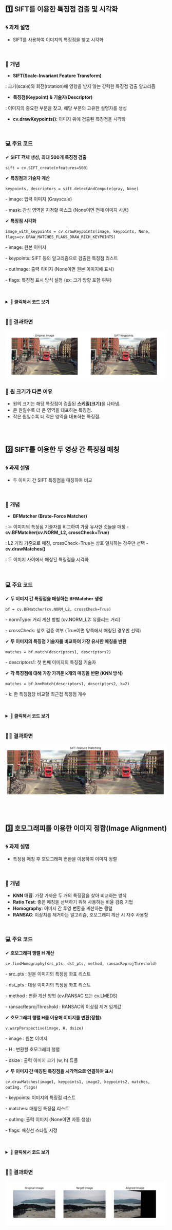 ## 1️⃣ SIFT를 이용한 특징점 검출 및 시각화
### 🌀 과제 설명
- SIFT를 사용하여 이미지의 특징점을 찾고 시각화
<br>
  
### 📌 개념
- <b>SIFT(Scale-Invariant Feature Transform)</b> <br>
<p> : 크기(scale)와 회전(rotation)에 영향을 받지 않는 강력한 특징점 검출 알고리즘

- <b>특징점(Keypoint) & 기술자(Descriptor)</b> <br>
<p> : 이미지의 중요한 부분을 찾고, 해당 부분의 고유한 설명자를 생성

- <b>cv.drawKeypoints()</b>: 이미지 위에 검출된 특징점을 시각화
<br>

### 💻 주요 코드
<p>✔ <b>SIFT 객체 생성, 최대 500개 특징점 검출 </b><br><p><code>sift = cv.SIFT_create(nfeatures=500)</code><br></p>

<p>✔ <b>특징점과 기술자 계산</b><br> <p><code>keypoints, descriptors = sift.detectAndCompute(gray, None)</code><br>
<p>  - image: 입력 이미지 (Grayscale)<br>
<p>  - mask: 관심 영역을 지정할 마스크 (None이면 전체 이미지 사용)<br>

<p>✔ <b>특징점 시각화</b><br> 
<p><code>image_with_keypoints = cv.drawKeypoints(image, keypoints, None, flags=cv.DRAW_MATCHES_FLAGS_DRAW_RICH_KEYPOINTS)</code><br>
<p>  - image: 원본 이미지<br>
<p>  - keypoints:	SIFT 등의 알고리즘으로 검출된 특징점 리스트<br>
<p>  - outImage: 출력 이미지 (None이면 원본 이미지에 표시)<br>
<p>  - flags:	특징점 표시 방식 설정 (ex: 크기·방향 포함 여부)<br>
<br>

<br>



<details>
  <summary><b> 🧿 클릭해서 코드 보기 </b></summary>
  
  ```python
import cv2 as cv
import matplotlib.pyplot as plt

# 이미지 로드
image_path = 'C:/Users/82107/Desktop/cv/mot_color70.jpg'
image = cv.imread(image_path)
gray = cv.cvtColor(image, cv.COLOR_BGR2GRAY)

# SIFT 객체 생성 (특징점 개수 조절 가능)
sift = cv.SIFT_create(nfeatures=500)

# 특징점 검출 및 기술자 계산
keypoints, descriptors = sift.detectAndCompute(gray, None)

# 특징점 시각화
image_with_keypoints = cv.drawKeypoints(image, keypoints, None, flags=cv.DRAW_MATCHES_FLAGS_DRAW_RICH_KEYPOINTS)

# 이미지 출력
plt.figure(figsize=(12, 6))
plt.subplot(1, 2, 1)
plt.imshow(cv.cvtColor(image, cv.COLOR_BGR2RGB))
plt.title('Original Image')
plt.axis('off')

plt.subplot(1, 2, 2)
plt.imshow(cv.cvtColor(image_with_keypoints, cv.COLOR_BGR2RGB))
plt.title('SIFT Keypoints')
plt.axis('off')

plt.show()

 ```
</details>

<br>

### 🕵‍♀ 결과화면
![결과이미지](./data/6_1.png)



### 📌 원 크기가 다른 이유
- 원의 크기는 해당 특징점이 검출된 <b>스케일(크기)</b>을 나타냄.
- 큰 원일수록 더 큰 영역을 대표하는 특징점.
- 작은 원일수록 더 작은 영역을 대표하는 특징점.

<br>
<br>

## 2️⃣ SIFT를 이용한 두 영상 간 특징점 매칭
### 🌀 과제 설명
- 두 이미지 간 SIFT 특징점을 매칭하여 비교
<br>

### 📌 개념
- <b>BFMatcher (Brute-Force Matcher)</b><br>
<p> : 두 이미지의 특징점 기술자를 비교하여 가장 유사한 것들을 매칭
- <b>cv.BFMatcher(cv.NORM_L2, crossCheck=True)</b><br>
<p> : L2 거리 기준으로 매칭, crossCheck=True는 상호 일치하는 경우만 선택
- <b>cv.drawMatches()</b><br>
<p> : 두 이미지 사이에서 매칭된 특징점을 시각화
<br>
  <br>
<br>

### 💻 주요 코드
<p>✔ <b>두 이미지 간 특징점을 매칭하는 BFMatcher 생성</b><br> <p><code>bf = cv.BFMatcher(cv.NORM_L2, crossCheck=True)</code><br>
<p>  - normType: 거리 계산 방법 (cv.NORM_L2: 유클리드 거리)<br>
<p>  - crossCheck: 상호 검증 여부 (True이면 양쪽에서 매칭된 경우만 선택)
<p>✔ <b>두 이미지의 특징점 기술자를 비교하여 가장 유사한 매칭을 반환</b><br> <p><code>matches = bf.match(descriptors1, descriptors2)</code><br>
<p>- descriptors1: 첫 번째 이미지의 특징점 기술자<br>
<p>✔ <b>각 특징점에 대해 가장 가까운 k개의 매칭을 반환 (KNN 방식)</b><br> <p><code>matches = bf.knnMatch(descriptors1, descriptors2, k=2)</code><br>
<p>  - k: 한 특징점당 비교할 최근접 특징점 개수
<br>

<br>
<br>

<details>
  <summary><b> 🧿 클릭해서 코드 보기 </b></summary>

  ```python
import cv2 as cv
import matplotlib.pyplot as plt

# 이미지 로드
image1_path = 'C:/Users/82107/Desktop/cv/mot_color70.jpg'
image2_path = 'C:/Users/82107/Desktop/cv/mot_color83.jpg'
image1 = cv.imread(image1_path)
image2 = cv.imread(image2_path)
gray1 = cv.cvtColor(image1, cv.COLOR_BGR2GRAY)
gray2 = cv.cvtColor(image2, cv.COLOR_BGR2GRAY)

# SIFT 객체 생성
sift = cv.SIFT_create()

# 특징점 검출 및 기술자 계산
keypoints1, descriptors1 = sift.detectAndCompute(gray1, None)
keypoints2, descriptors2 = sift.detectAndCompute(gray2, None)

# BFMatcher 생성 및 매칭 수행
bf = cv.BFMatcher(cv.NORM_L2, crossCheck=True)
matches = bf.match(descriptors1, descriptors2)

# 매칭 결과 정렬 (거리순)
matches = sorted(matches, key=lambda x: x.distance)

# 매칭 결과 시각화
image_matches = cv.drawMatches(image1, keypoints1, image2, keypoints2, matches[:50], None, flags=cv.DrawMatchesFlags_NOT_DRAW_SINGLE_POINTS)

# 결과 출력
plt.figure(figsize=(12, 6))
plt.imshow(cv.cvtColor(image_matches, cv.COLOR_BGR2RGB))
plt.title('SIFT Feature Matching')
plt.axis('off')
plt.show()

 ```
</details>

<br>

### 🕵‍♀ 결과화면
![결과이미지](./data/6_2.png)

<br>
<br>

## 3️⃣ 호모그래피를 이용한 이미지 정합(Image Alignment)
### 🌀 과제 설명
- 특징점 매칭 후 호모그래피 변환을 이용하여 이미지 정렬
<br>

### 📌 개념
- <b>KNN 매칭</b>: 가장 가까운 두 개의 특징점을 찾아 비교하는 방식
- <b>Ratio Test</b>: 좋은 매칭을 선택하기 위해 사용하는 비율 검증 기법
- <b>Homography</b>: 이미지 간 투영 변환을 계산하는 행렬
- <b>RANSAC</b>: 이상치를 제거하는 알고리즘, 호모그래피 계산 시 자주 사용함
<br>

### 💻 주요 코드
<p> ✔ <b> 호모그래피 행렬 H 계산</b> <br>
<p><code>cv.findHomography(src_pts, dst_pts, method, ransacReprojThreshold)</code><br>
<p> - src_pts : 원본 이미지의 특징점 좌표 리스트
<p> - dst_pts : 대상 이미지의 특징점 좌표 리스트
<p> - method : 변환 계산 방법 (cv.RANSAC 또는 cv.LMEDS)
<p> - ransacReprojThreshold : RANSAC의 이상점 제거 임계값
<br>

<p> ✔ <b> 호모그래피 행렬 H를 이용해 이미지를 변환(정합).</b><br>
 <p><code>v.warpPerspective(image, H, dsize)</code><br>
<p> - image : 원본 이미지<br>
<p> - H : 변환할 호모그래피 행렬<br>
<p> - dsize : 출력 이미지 크기 (w, h) 튜플<br>

<p> ✔ <b> 두 이미지 간 매칭된 특징점을 시각적으로 연결하여 표시 </b> <br>
<p><code>cv.drawMatches(image1, keypoints1, image2, keypoints2, matches, outImg, flags)
</code>
<p> - keypoints: 이미지의 특징점 리스트
<p> - matches: 매칭된 특징점 리스트
<p> - outImg: 출력 이미지 (None이면 자동 생성)
<p> - flags: 매칭선 스타일 지정
<br>
<br>

<br>
<details>
  <summary><b> 🧿 클릭해서 코드 보기 </b></summary>

  ```python
import cv2 as cv
import numpy as np
import matplotlib.pyplot as plt

# 이미지 로드
image1_path = 'C:/Users/82107/Desktop/cv/img1.jpg'
image2_path = 'C:/Users/82107/Desktop/cv/img2.jpg'
image1 = cv.imread(image1_path)
image2 = cv.imread(image2_path)

# 이미지 로드 확인
if image1 is None or image2 is None:
    print("Error: One or both images could not be loaded. Check the file paths.")
    exit()

# 그레이스케일 변환
gray1 = cv.cvtColor(image1, cv.COLOR_BGR2GRAY)
gray2 = cv.cvtColor(image2, cv.COLOR_BGR2GRAY)

# SIFT 객체 생성
sift = cv.SIFT_create()

# 특징점 검출 및 기술자 계산
keypoints1, descriptors1 = sift.detectAndCompute(gray1, None)
keypoints2, descriptors2 = sift.detectAndCompute(gray2, None)

# BFMatcher 생성 및 매칭 수행
bf = cv.BFMatcher(cv.NORM_L2)
matches = bf.knnMatch(descriptors1, descriptors2, k=2)

# 좋은 매칭점 선택 (비율 테스트 적용)
good_matches = []
ratio_thresh = 0.75
for m, n in matches:
    if m.distance < ratio_thresh * n.distance:
        good_matches.append(m)

# 매칭 개수 확인
print(f"Number of good matches: {len(good_matches)}")

# 최소한의 매칭점 필요
if len(good_matches) > 10:
    src_pts = np.float32([keypoints1[m.queryIdx].pt for m in good_matches]).reshape(-1, 1, 2)
    dst_pts = np.float32([keypoints2[m.trainIdx].pt for m in good_matches]).reshape(-1, 1, 2)
    
    # 호모그래피 계산
    H, mask = cv.findHomography(src_pts, dst_pts, cv.RANSAC, 5.0)

    # 호모그래피 계산 실패 시 처리
    if H is None:
        print("Error: Homography calculation failed.")
        exit()
    
    # 이미지 정합
    h, w = image1.shape[:2]
    aligned_image = cv.warpPerspective(image1, H, (w, h))
    
    # 결과 출력
    plt.figure(figsize=(12, 6))
    plt.subplot(1, 3, 1)
    plt.imshow(cv.cvtColor(image1, cv.COLOR_BGR2RGB))
    plt.title('Original Image')
    plt.axis('off')
    
    plt.subplot(1, 3, 2)
    plt.imshow(cv.cvtColor(image2, cv.COLOR_BGR2RGB))
    plt.title('Target Image')
    plt.axis('off')
    
    plt.subplot(1, 3, 3)
    plt.imshow(cv.cvtColor(aligned_image, cv.COLOR_BGR2RGB))
    plt.title('Aligned Image')
    plt.axis('off')
    
    plt.show(block=True)  # 창이 바로 닫히지 않도록 설정
else:
    print("Not enough matches found to compute homography.")

 ```
</details>

<br>

### 🕵‍♀ 결과화면
![결과이미지](./data/6_3.png)

